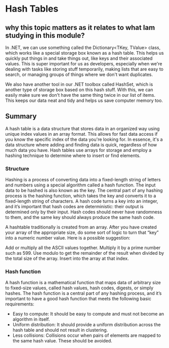 
# Hash Tables

## why this topic matters as it relates to what Iam studying in this module?

In .NET, we can use something called the Dictionary<TKey, TValue> class, which works like a special storage box known as a hash table. This helps us quickly put things in and take things out, like keys and their associated values. This is super important for us as developers, especially when we're dealing with tasks like storing stuff temporarily, making lists that are easy to search, or managing groups of things where we don't want duplicates.

We also have another tool in our .NET toolbox called HashSet<T>, which is another type of storage box based on this hash stuff. With this, we can easily make sure we don't have the same thing twice in our list of items. This keeps our data neat and tidy and helps us save computer memory too.


## Summary


A hash table is a data structure that stores data in an organized way using unique index values in an array format. This allows for fast data access if you know the specific index of the data you're looking for. In essence, it's a data structure where adding and finding data is quick, regardless of how much data you have. Hash tables use arrays for storage and employ a hashing technique to determine where to insert or find elements.

### Structure

Hashing is a process of converting data into a fixed-length string of letters and numbers using a special algorithm called a hash function. The input data to be hashed is also known as the key. The central part of any hashing process is the hashing function, which takes the key and converts it to a fixed-length string of characters. A hash code turns a key into an integer, and it’s important that hash codes are deterministic: their output is determined only by their input. Hash codes should never have randomness to them, and the same key should always produce the same hash code.

A hashtable traditionally is created from an array. After you have created your array of the appropriate size, do some sort of logic to turn that “key” into a numeric number value. Here is a possible suggestion:

Add or multiply all the ASCII values together.
Multiply it by a prime number such as 599.
Use modulo to get the remainder of the result when divided by the total size of the array.
Insert into the array at that index.


### Hash function

A hash function is a mathematical function that maps data of arbitrary size to fixed-size values, called hash values, hash codes, digests, or simply hashes. The hash function is a central part of any hashing process, and it’s important to have a good hash function that meets the following basic requirements:

- Easy to compute: It should be easy to compute and must not become an algorithm in itself.
- Uniform distribution: It should provide a uniform distribution across the hash table and should not result in clustering.
- Less collisions: Collisions occur when pairs of elements are mapped to the same hash value. These should be avoided.

